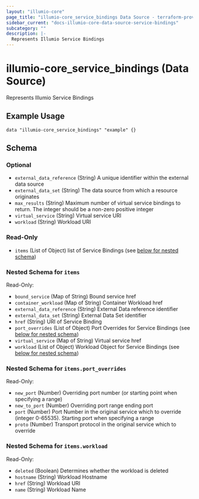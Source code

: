 ```yaml
---
layout: "illumio-core"
page_title: "illumio-core_service_bindings Data Source - terraform-provider-illumio-core"
sidebar_current: "docs-illumio-core-data-source-service-bindings"
subcategory: ""
description: |-
  Represents Illumio Service Bindings
---
```


# illumio-core_service_bindings (Data Source)

Represents Illumio Service Bindings

Example Usage
------------

```hcl
data "illumio-core_service_bindings" "example" {}
```

## Schema

### Optional

- `external_data_reference` (String) A unique identifier within the external data source
- `external_data_set` (String) The data source from which a resource originates
- `max_results` (String) Maximum number of virtual service bindings to return. The integer should be a non-zero positive integer
- `virtual_service` (String) Virtual service URI
- `workload` (String) Workload URI

### Read-Only

- `items` (List of Object) list of Service Bindings (see [below for nested schema](#nestedatt--items))

<a id="nestedatt--items"></a>
### Nested Schema for `items`

Read-Only:

- `bound_service` (Map of String) Bound service href
- `container_workload` (Map of String) Container Workload href
- `external_data_reference` (String) External Data reference identifier
- `external_data_set` (String) External Data Set identifier
- `href` (String) URI of Service Binding
- `port_overrides` (List of Object) Port Overrides for Service Bindings (see [below for nested schema](#nestedobjatt--items--port_overrides))
- `virtual_service` (Map of String) Virtual service href
- `workload` (List of Object) Workload Object for Service Bindings (see [below for nested schema](#nestedobjatt--items--workload))

<a id="nestedobjatt--items--port_overrides"></a>
### Nested Schema for `items.port_overrides`

Read-Only:

- `new_port` (Number) Overriding port number (or starting point when specifying a range)
- `new_to_port` (Number) Overriding port range ending port
- `port` (Number) Port Number in the original service which to override (integer 0-65535). Starting port when specifying a range
- `proto` (Number) Transport protocol in the original service which to override

<a id="nestedobjatt--items--workload"></a>
### Nested Schema for `items.workload`

Read-Only:

- `deleted` (Boolean) Determines whether the workload is deleted
- `hostname` (String) Workload Hostname
- `href` (String) Workload URI
- `name` (String) Workload Name
